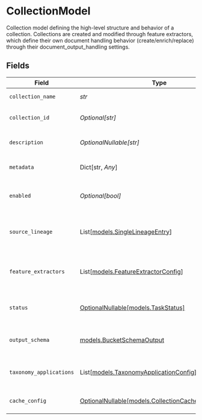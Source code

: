 # CollectionModel

Collection model defining the high-level structure and behavior of a collection.
Collections are created and modified through feature extractors, which define
their own document handling behavior (create/enrich/replace) through their
document_output_handling settings.


## Fields

| Field                                                                                            | Type                                                                                             | Required                                                                                         | Description                                                                                      |
| ------------------------------------------------------------------------------------------------ | ------------------------------------------------------------------------------------------------ | ------------------------------------------------------------------------------------------------ | ------------------------------------------------------------------------------------------------ |
| `collection_name`                                                                                | *str*                                                                                            | :heavy_check_mark:                                                                               | Name for the collection                                                                          |
| `collection_id`                                                                                  | *Optional[str]*                                                                                  | :heavy_minus_sign:                                                                               | Unique identifier for the collection                                                             |
| `description`                                                                                    | *OptionalNullable[str]*                                                                          | :heavy_minus_sign:                                                                               | Description for the collection                                                                   |
| `metadata`                                                                                       | Dict[str, *Any*]                                                                                 | :heavy_minus_sign:                                                                               | Optional metadata for the collection                                                             |
| `enabled`                                                                                        | *Optional[bool]*                                                                                 | :heavy_minus_sign:                                                                               | Enable or disable processing of this collection                                                  |
| `source_lineage`                                                                                 | List[[models.SingleLineageEntry](../models/singlelineageentry.md)]                               | :heavy_minus_sign:                                                                               | Ordered list of lineage entries, from source to this collection                                  |
| `feature_extractors`                                                                             | List[[models.FeatureExtractorConfig](../models/featureextractorconfig.md)]                       | :heavy_check_mark:                                                                               | List of feature extractor configurations used to create the collection                           |
| `status`                                                                                         | [OptionalNullable[models.TaskStatus]](../models/taskstatus.md)                                   | :heavy_minus_sign:                                                                               | Status of the feature extractors in this collection                                              |
| `output_schema`                                                                                  | [models.BucketSchemaOutput](../models/bucketschemaoutput.md)                                     | :heavy_check_mark:                                                                               | Schema definition for bucket objects                                                             |
| `taxonomy_applications`                                                                          | List[[models.TaxonomyApplicationConfig](../models/taxonomyapplicationconfig.md)]                 | :heavy_minus_sign:                                                                               | List of taxonomy application configurations                                                      |
| `cache_config`                                                                                   | [OptionalNullable[models.CollectionCacheConfigOutput]](../models/collectioncacheconfigoutput.md) | :heavy_minus_sign:                                                                               | Configuration for collection-level caching                                                       |